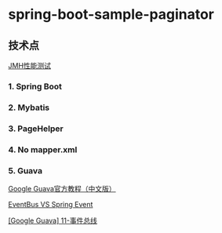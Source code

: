 # spring-boot-sample-paginator
## 技术点

[JMH性能测试](https://www.cnblogs.com/tranquillity/p/9488572.html)

### 1. Spring Boot
### 2. Mybatis
### 3. PageHelper
### 4. No mapper.xml
### 5. Guava
[Google Guava官方教程（中文版）](http://ifeve.com/google-guava/)

[EventBus VS Spring Event](https://www.cnblogs.com/shoren/p/eventBus_springEvent.html)

[[Google Guava] 11-事件总线](http://ifeve.com/google-guava-eventbus/)
